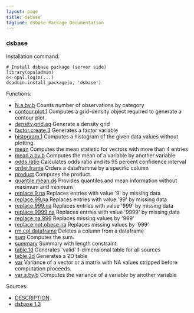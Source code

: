 ```yaml
---
layout: page
title: dsbase
tagline: dsbase Package Documentation
---
```



### dsbase

Installation command:

	# Install dsbase package (server side)
	library(opaladmin)
	o<-opal.login(...)
	dsadmin.install_package(o, 'dsbase')

Functions:


* [N.a.by.b](N.a.by.b.html) Counts number of observations by category
* [contour.plot.1](contour.plot.1.html) Computes a grid-density object required to generate a contour plot.
* [density.grid.ag](density.grid.ag.html) Generate a density grid
* [factor.create.3](factor.create.3.html) Generates a factor variable
* [histogram.1](histogram.1.html) Computes a histogram of the given data values without plotting.
* [mean](mean.html) Computes the mean statistic for vectors with more than 4 entries
* [mean.a.by.b](mean.a.by.b.html) Computes the mean of a variable by another variable
* [odds.ratio](odds.ratio.html) Calculates odds ratio and its 95 percent confidence interval
* [order.frame](order.frame.html) Orders a dataframme by a specific column
* [product](product.html) Computes the product.
* [quantile.mean.ds](quantile.mean.ds.html) Provides quantiles and mean information without maximum and minimum
* [replace.9.na](replace.9.na.html) Replaces entries with value '9' by missing data
* [replace.99.na](replace.99.na.html) Replaces entries with value '99' by missing data
* [replace.999.na](replace.999.na.html) Replaces entries with value '999' by missing data
* [replace.9999.na](replace.9999.na.html) Replaces entries with value '9999' by missing data
* [replace.na.999](replace.na.999.html) Replaces missing values by '999'
* [replace.not.obese.na](replace.not.obese.na.html) Replaces missing values by '999'
* [rm.col.dataframe](rm.col.dataframe.html) Deletes a column from a dataframe
* [sum](sum.html) Computes the sum.
* [summary](summary.html) Summary with length constraint.
* [table.1d](table.1d.html) Generates 'valid' 1-dimensional table for all sources
* [table.2d](table.2d.html) Generates a 2D table
* [var](var.html) Variance of a vector or a matrix with NA values stripped before computation proceeds.
* [var.a.by.b](var.a.by.b.html) Computes the variance of a variable by another variable

Sources:

* [DESCRIPTION](https://raw.github.com/datashield/dsbase/1.3/DESCRIPTION)
* [dsbase 1.3](https://github.com/datashield/dsbase/tree/1.3)

